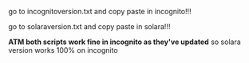 go to incognitoversion.txt and copy paste in incognito!!!


go to solaraversion.txt and copy paste in solara!!!


**ATM both scripts work fine in incognito as they've updated** so solara version works 100% on incognito
